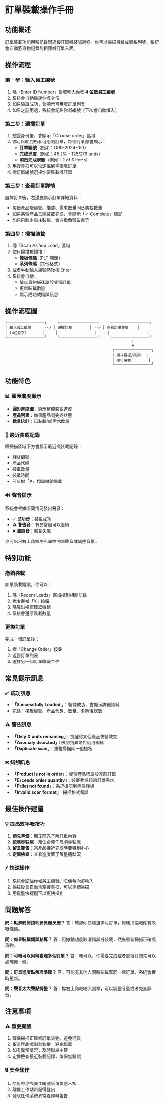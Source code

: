 # 訂單裝載操作手冊

## 功能概述
訂單裝載功能用嚟記錄同追蹤訂單嘅裝貨過程。你可以掃描棧板或者系列號，系統會自動將貨物記錄到相應嘅訂單入面。

## 操作流程

### 第一步：輸入員工編號
1. 喺「Enter ID Number」區域輸入你嘅 **4 位數員工編號**
2. 系統會自動驗證你嘅身份
3. 如果驗證成功，會顯示可用嘅訂單列表
4. 如果之前用過，系統會記住你嘅編號（下次會自動填入）

### 第二步：選擇訂單
1. 驗證身份後，會顯示「Choose order」區域
2. 你可以睇到所有可用嘅訂單，每個訂單都會顯示：
   - **訂單編號**（例如：ORD-2024-001）
   - **完成進度**（例如：45.2% - 125/276 units）
   - **項目完成狀態**（例如：2 of 5 items）
3. 用搜尋框可以快速搵到需要嘅訂單
4. 㩒訂單編號選擇你要裝載嘅訂單

### 第三步：查看訂單詳情
選擇訂單後，右邊會顯示訂單詳細資料：
- 每個產品嘅編號、描述、需求數量同已裝載數量
- 如果某個產品已經裝載完成，會顯示「✓ Complete」標記
- 如果只剩少量未裝載，會有橙色警告提示

### 第四步：掃描裝載
1. 喺「Scan As You Load」區域
2. 使用掃描槍掃描：
   - **棧板條碼**（PLT 開頭）
   - **系列條碼**（其他格式）
3. 或者手動輸入編號然後按 Enter
4. 系統會自動：
   - 檢查貨物係咪屬於呢個訂單
   - 更新裝載數量
   - 顯示成功或錯誤訊息

## 操作流程圖

```
┌─────────────────┐     ┌─────────────────┐     ┌─────────────────┐
│ 輸入員工編號    │ --> │ 選擇訂單        │ --> │ 查看訂單詳情    │
│ (4位數字)       │     │                 │     │                 │
└─────────────────┘     └─────────────────┘     └─────────────────┘
                                                          │
                                                          ▼
                                                 ┌─────────────────┐
                                                 │ 掃描棧板/系列   │
                                                 │ 進行裝載        │
                                                 └─────────────────┘
```

## 功能特色

### 📊 實時進度顯示
- **圓形進度圖**：顯示整體裝載進度
- **產品列表**：每個產品嘅完成狀態
- **數量統計**：已裝載/總需求數量

### 📝 最近裝載記錄
喺掃描區域下方會顯示最近嘅裝載記錄：
- 棧板編號
- 產品代碼
- 裝載數量
- 裝載時間
- 可以㩒「X」按鈕撤銷裝載

### 🔊 聲音提示
系統會根據唔同情況發出聲音：
- ✅ **成功音**：裝載成功
- ⚠️ **警告音**：有異常但可以繼續
- ❌ **錯誤音**：裝載失敗

你可以用右上角嘅喇叭圖標開關聲音或調整音量。

## 特別功能

### 撤銷裝載
如果裝載錯誤，你可以：
1. 喺「Recent Loads」區域搵到相關記錄
2. 㩒右邊嘅「X」按鈕
3. 喺彈出視窗確認撤銷
4. 系統會還原裝載數量

### 更換訂單
完成一個訂單後：
1. 㩒「Change Order」按鈕
2. 返回訂單列表
3. 選擇另一個訂單繼續工作

## 常見提示訊息

### ✅ 成功訊息
- **「Successfully Loaded!」**：裝載成功，會顯示詳細資料
- 包括：棧板編號、產品代碼、數量、更新後總數

### ⚠️ 警告訊息
- **「Only X units remaining」**：提醒你某個產品快裝載完
- **「Anomaly detected」**：檢測到異常但仍可繼續
- **「Duplicate scan」**：重複掃描同一個棧板

### ❌ 錯誤訊息
- **「Product is not in order」**：呢個產品唔屬於當前訂單
- **「Exceeds order quantity」**：裝載數量超過訂單需求
- **「Pallet not found」**：系統搵唔到呢個棧板
- **「Invalid scan format」**：掃描格式錯誤

## 最佳操作建議

### 💡 提高效率嘅技巧
1. **預先準備**：開工前先了解訂單內容
2. **按順序裝載**：跟住倉庫佈局順序裝載
3. **留意警告**：當產品接近完成時要特別小心
4. **定期檢查**：查看進度圖了解整體狀況

### ⚡ 快速操作
1. 系統會記住你嘅員工編號，唔使每次都輸入
2. 掃描後會自動清空搜尋框，可以連續掃描
3. 用鍵盤快捷鍵可以更快操作

## 問題解答

**問：點解我掃描咗但係無反應？**
答：確認你已經選擇咗訂單，同埋掃描嘅係有效嘅條碼。

**問：如果裝載錯誤點算？**
答：用撤銷功能取消錯誤嘅裝載，然後重新掃描正確嘅貨物。

**問：可唔可以同時處理多個訂單？**
答：唔可以，你需要完成或者更換訂單先可以處理另一個。

**問：訂單進度點解唔準確？**
答：可能有其他人同時裝載緊同一個訂單，系統會實時更新。

**問：聲音太大聲點調整？**
答：㩒右上角嘅喇叭圖標，可以調整音量或者完全靜音。

## 注意事項

### ⚠️ 重要提醒
1. 確保掃描正確嘅訂單貨物，避免混貨
2. 留意產品嘅剩餘數量，避免超載
3. 如有異常情況，及時聯絡主管
4. 定期檢查最近裝載記錄，確保無錯誤

### 🔒 安全操作
1. 唔好將你嘅員工編號話俾其他人知
2. 離開工作站時記得登出
3. 發現任何系統異常要即時報告